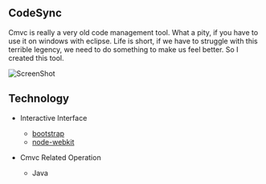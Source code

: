 ## CodeSync

Cmvc is really a very old code management tool. What a pity, if you have to use it on windows with eclipse. Life is short, if we have to struggle with this terrible legency, we need to do something to make us feel better. So I created this tool.

![ScreenShot](https://raw.github.com/lnx/codesync/master/demo/demo.png)

## Technology

* Interactive Interface
  * [bootstrap](http://getbootstrap.com/)
  * [node-webkit](https://github.com/rogerwang/node-webkit)

* Cmvc Related Operation
  * Java
